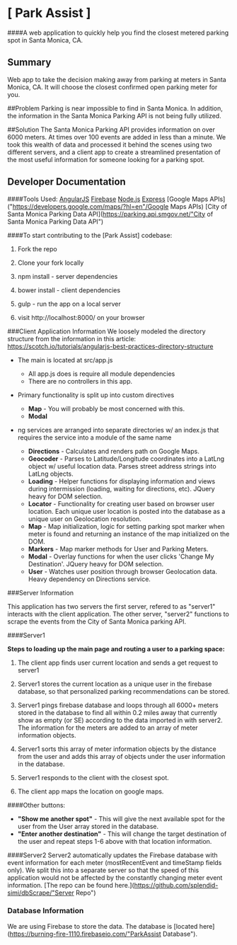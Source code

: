 # [ Park Assist ]
####A web application to quickly help you find the closest metered parking spot in Santa Monica, CA.

## Summary
Web app to take the decision making away from parking at meters in Santa Monica, CA. It will choose the closest confirmed open parking meter for you.

##Problem
Parking is near impossible to find in Santa Monica. In addition, the information in the Santa Monica Parking API is not being fully utilized.

##Solution
The Santa Monica Parking API provides information on over 6000 meters. At times over 100 events are added in less than a minute. We took this wealth of data and processed it behind the scenes using two different servers, and a client app to create a streamlined presentation of the most useful information for someone looking for a parking spot.

## Developer Documentation

####Tools Used:
[AngularJS](https://angularjs.org/"AngularJS")
[Firebase](https://www.firebase.com/"Firebase")
[Node.js](https://nodejs.org/"Node.js")
[Express](http://expressjs.com/"Express")
[Google Maps APIs]("https://developers.google.com/maps/?hl=en"/Google Maps APIs)
[City of Santa Monica Parking Data API](https://parking.api.smgov.net/"City of Santa Monica Parking Data API")

####To start contributing to the [Park Assist] codebase:
  1. Fork the repo

  2. Clone your fork locally

  3. npm install - server dependencies

  4. bower install - client dependencies

  5. gulp - run the app on a local server

  6. visit http://localhost:8000/ on your browser

###Client Application Information
We loosely modeled the directory structure from the information in this article:
https://scotch.io/tutorials/angularjs-best-practices-directory-structure

  * The main is located at src/app.js
      * All app.js does is require all module dependencies
      * There are no controllers in this app.

  * Primary functionality is split up into custom directives
    * **Map** - You will probably be most concerned with this.
    * **Modal**

  * ng services are arranged into separate directories w/ an index.js that requires the service into a module of the same name
    * **Directions** - Calculates and renders path on Google Maps.
    * **Geocoder** - Parses to Latitude/Longitude coordinates into a LatLng object w/ useful location data. Parses street address strings into LatLng objects.
    * **Loading** - Helper functions for displaying information and views during intermission (loading, waiting for directions, etc). JQuery heavy for DOM selection.
    * **Locator** - Functionality for creating user based on browser user location. Each unique user location is posted into the database as a unique user on Geolocation resolution.
    * **Map** - Map initialization, logic for setting parking spot marker when meter is found and returning an instance of the map initialized on the DOM.
    * **Markers** - Map marker methods for User and Parking Meters.
    * **Modal** - Overlay functions for when the user clicks 'Change My Destination'. JQuery heavy for DOM selection.
    * **User** - Watches user position through browser Geolocation data. Heavy dependency on Directions service.

###Server Information

This application has two servers the first server, refered to as "server1" interacts with the client application. The other server, "server2" functions to scrape the events from the City of Santa Monica parking API.

####Server1

**Steps to loading up the main page and routing a user to a parking space:**
  1. The client app finds user current location and sends a get request to server1

  2. Server1 stores the current location as a unique user in the firebase database, so that personalized parking recommendations can be stored.

  3. Server1 pings firebase database and loops through all 6000+ meters stored in the database to find all within 0.2 miles away that currently show as empty (or SE) according to the data imported in with server2. The information for the meters are added to an array of meter information objects.

  4. Server1 sorts this array of meter information objects by the distance from the user and adds this array of objects under the user information in the database.

  5. Server1 responds to the client with the closest spot.

  6. The client app maps the location on google maps.

####Other buttons:
  * **"Show me another spot"** - This will give the next available spot for the user from the User array stored in the database.
  * **"Enter another destination"** - This will change the target destination of the user and repeat steps 1-6 above with that location information.

####Server2
Server2 automatically updates the Firebase database with event information for each meter (mostRecentEvent and timeStamp fields only). We split this into a separate server so that the speed of this application would not be affected by the constantly changing meter event information. [The repo can be found here.](https://github.com/splendid-simi/dbScrape/"Server Repo")

### Database Information

We are using Firebase to store the data. The database is [located here](https://burning-fire-1110.firebaseio.com/"ParkAssist Database").
